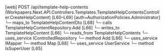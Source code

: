 [web] POST /api/template-help-contents  (Workpapers.Next.API.Controllers.Templates.TemplateHelpContentsController.CreateHelpContent)  [L60–L69] [auth=AuthorizationPolicies.Administrator]
  └─ maps_to TemplateHelpContentDto [L68]
  └─ calls TemplateHelpContentRepository.Add [L66]
  └─ writes_to TemplateHelpContent [L66]
    └─ reads_from TemplateHelpContents
  └─ uses_service IControlledRepository<TemplateHelpContent>
    └─ method Add [L66]
  └─ uses_service IMapper
    └─ method Map [L68]
  └─ uses_service UserService
    └─ method IsSuperUser [L65]

